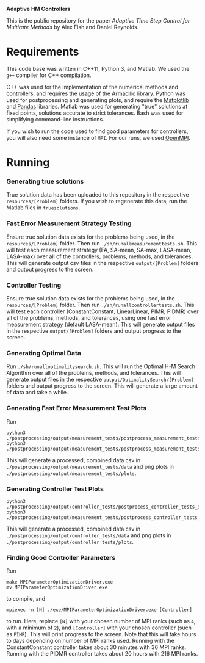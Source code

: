**Adaptive HM Controllers**

This is the public repository for the paper _Adaptive Time Step Control for Multirate Methods_ by Alex Fish and Daniel Reynolds.

# Requirements

This code base was written in C++11, Python 3, and Matlab.
We used the `g++` compiler for C++ compilation.

C++ was used for the implementation of the numerical methods and controllers, and requires the usage of the [Armadillo](http://arma.sourceforge.net/) library.
Python was used for postprocessing and generating plots, and require the [Matplotlib](https://matplotlib.org/) and [Pandas](https://pandas.pydata.org/) libraries.
Matlab was used for generating "true" solutions at fixed points, solutions accurate to strict tolerances.
Bash was used for simplifying command-line instructions.

If you wish to run the code used to find good parameters for controllers, you will also need some instance of `MPI`. 
For our runs, we used [OpenMPI](https://www.open-mpi.org/).

# Running

### Generating true solutions

True solution data has been uploaded to this repository in the respective `resources/[Problem]` folders.
If you wish to regenerate this data, run the Matlab files in `truesolutions`.

### Fast Error Measurement Strategy Testing

Ensure true solution data exists for the problems being used, in the `resources/[Problem]` folder.
Then run `./sh/runallmeasurementtests.sh`. 
This will test each measurement strategy (FA, SA-mean, SA-max, LASA-mean, LASA-max) over all of the controllers, problems, methods, and tolerances.
This will generate output csv files in the respective `output/[Problem]` folders and output progress to the screen.

### Controller Testing

Ensure true solution data exists for the problems being used, in the `resources/[Problem]` folder.
Then run `./sh/runallcontrollertests.sh`. 
This will test each controller (ConstantConstant, LinearLinear, PIMR, PIDMR) over all of the problems, methods, and tolerances, using one fast error measurement strategy (default LASA-mean).
This will generate output files in the respective `output/[Problem]` folders and output progress to the screen.

### Generating Optimal Data

Run `./sh/runalloptimalitysearch.sh`. 
This will run the Optimal H-M Search Algorithm over all of the problems, methods, and tolerances.
This will generate output files in the respective `output/OptimalitySearch/[Problem]` folders and output progress to the screen.
This will generate a large amount of data and take a while.

### Generating Fast Error Measurement Test Plots

Run

```
python3 ./postprocessing/output/measurement_tests/postprocess_measurement_tests_data.py
python3 ./postprocessing/output/measurement_tests/postprocess_measurement_tests_plots.py
```
This will generate a processed, combined data csv in `./postprocessing/output/measurement_tests/data` and png plots in `./postprocessing/output/measurement_tests/plots`.

### Generating Controller Test Plots


```
python3 ./postprocessing/output/controller_tests/postprocess_controller_tests_data.py
python3 ./postprocessing/output/measurement_tests/postprocess_controller_tests_plots.py
```
This will generate a processed, combined data csv in `./postprocessing/output/controller_tests/data` and png plots in `./postprocessing/output/controller_tests/plots`.

### Finding Good Controller Parameters

Run
```
make MPIParameterOptimizationDriver.exe
mv MPIParameterOptimizationDriver.exe
```
to compile, and 
```
mpiexec -n [N] ./exe/MPIParameterOptimizationDriver.exe [Controller]
```
to run. 
Here, replace `[N]` with your chosen number of MPI ranks (such as `4`, with a minimum of `2`), and `[Controller]` with your chosen controller (such as `PIMR`).
This will print progress to the screen.
Note that this will take hours to days depending on number of MPI ranks used.
Running with the ConstantConstant controller takes about 30 minutes with 36 MPI ranks.
Running with the PIDMR controller takes about 20 hours with 216 MPI ranks.
